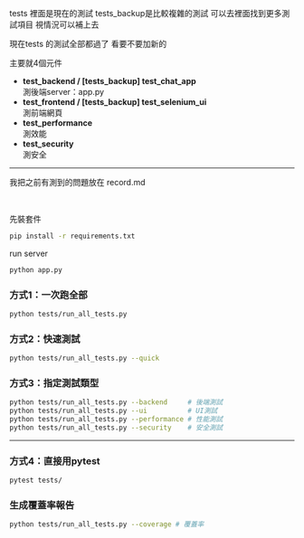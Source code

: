 

tests 裡面是現在的測試 tests_backup是比較複雜的測試 可以去裡面找到更多測試項目 視情況可以補上去

現在tests 的測試全部都過了 看要不要加新的 

主要就4個元件

* **test_backend  /  [tests_backup] test_chat_app** \
測後端server：app.py
* **test_frontend /  [tests_backup] test_selenium_ui**\
測前端網頁
* **test_performance**\
測效能
* **test_security**\
測安全

---

我把之前有測到的問題放在 record.md

<br>

先裝套件
```bash
pip install -r requirements.txt
```
run server
```bash
python app.py
```

### 方式1：一次跑全部
```bash
python tests/run_all_tests.py
```

### 方式2：快速測試
```bash
python tests/run_all_tests.py --quick
```

### 方式3：指定測試類型
```bash
python tests/run_all_tests.py --backend     # 後端測試
python tests/run_all_tests.py --ui          # UI測試
python tests/run_all_tests.py --performance # 性能測試
python tests/run_all_tests.py --security    # 安全測試
```

---

### 方式4：直接用pytest
```bash
pytest tests/
```

### 生成覆蓋率報告
```bash
python tests/run_all_tests.py --coverage # 覆蓋率
```
